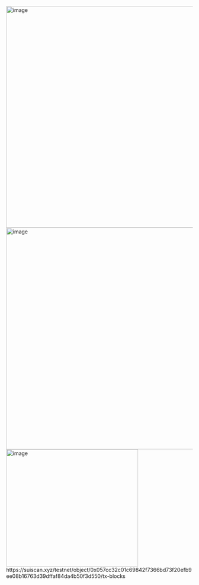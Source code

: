 <img width="964" height="597" alt="image" src="https://github.com/user-attachments/assets/cf59842e-2e2d-482a-aa07-a41f49d53758" />
<img width="959" height="597" alt="image" src="https://github.com/user-attachments/assets/ba292ef3-2dac-423e-b7ed-169c4b8969c8" />
<img width="356" height="316" alt="image" src="https://github.com/user-attachments/assets/98fa8d6d-7b4e-4bc0-a8e8-c214d5f12112" />
https://suiscan.xyz/testnet/object/0x057cc32c01c69842f7366bd73f20efb9ee08b16763d39dffaf84da4b50f3d550/tx-blocks
